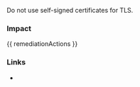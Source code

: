 
Do not use self-signed certificates for TLS.

### Impact
<!-- Add Impact here -->

<!-- DO NOT CHANGE -->
{{ remediationActions }}

### Links
- <cisbench>



